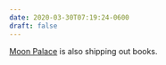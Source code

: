 ```yaml
---
date: 2020-03-30T07:19:24-0600
draft: false
---
```




[Moon Palace](https://www.moonpalacebooks.com/?q=h.tviewer&using_sb=status) is also shipping out books.



